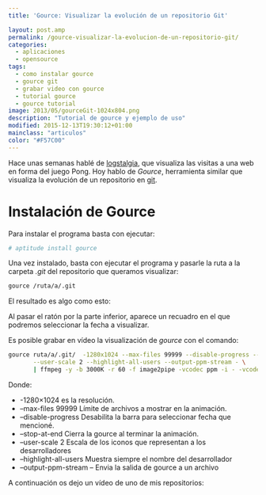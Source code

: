 ```yaml
---
title: 'Gource: Visualizar la evolución de un repositorio Git'

layout: post.amp
permalink: /gource-visualizar-la-evolucion-de-un-repositorio-git/
categories:
  - aplicaciones
  - opensource
tags:
  - como instalar gource
  - gource git
  - grabar video con gource
  - tutorial gource
  - gource tutorial
image: 2013/05/gourceGit-1024x804.png
description: "Tutorial de gource y ejemplo de uso"
modified: 2015-12-13T19:30:12+01:00
mainclass: "articulos"
color: "#F57C00"
---
```

Hace unas semanas hablé de [logstalgia][1], que visualiza las visitas a una web en forma del juego Pong. Hoy hablo de *Gource*, herramienta similar que visualiza la evolución de un repositorio en [git][2].

<!--ad-->

# Instalación de Gource

Para instalar el programa basta con ejecutar:

```bash
# aptitude install gource

```

Una vez instalado, basta con ejecutar el programa y pasarle la ruta a la carpeta *.git* del repositorio que queramos visualizar:

```bash
gource /ruta/a/.git

```

El resultado es algo como esto:

<figure>
<a href="/assets/img/2013/05/gourceGit-1024x804.png"><amp-img on="tap:lightbox1" role="button" tabindex="0" layout="responsive" src="/assets/img/2013/05/gourceGit-1024x804.png" title="{{ page.title }}" alt="{{ page.title }}" width="1024px" height="804px" /></a>
</figure>

Al pasar el ratón por la parte inferior, aparece un recuadro en el que podremos seleccionar la fecha a visualizar.

Es posible grabar en vídeo la visualización de *gource* con el comando:

```bash
gource ruta/a/.git/  -1280x1024 --max-files 99999 --disable-progress --stop-at-end \
       --user-scale 2 --highlight-all-users --output-ppm-stream - \
       | ffmpeg -y -b 3000K -r 60 -f image2pipe -vcodec ppm -i - -vcodec libx264 gource.mp4

```

Donde:

  * -1280&#215;1024 es la resolución.
  * &ndash;max-files 99999 Límite de archivos a mostrar en la animación.
  * &ndash;disable-progress Desabilita la barra para seleccionar fecha que mencioné.
  * &ndash;stop-at-end Cierra la gource al terminar la animación.
  * &ndash;user-scale 2 Escala de los iconos que representan a los desarrolladores
  * &ndash;highlight-all-users Muestra siempre el nombre del desarrollador
  * &ndash;output-ppm-stream &ndash; Envia la salida de gource a un archivo

A continuación os dejo un vídeo de uno de mis repositorios:

<amp-youtube
    data-videoid="aSJ8lHXpW58"
    layout="responsive"
    width="480" height="270"></amp-youtube>

 [1]: https://elbauldelprogramador.com/visualiza-las-visitas-a-tu-web-al-estilo-pong-con-logstalgia/ "Visualiza las visitas a tu web al estilo Pong con Logstalgia"
 [2]: https://elbauldelprogramador.com/mini-tutorial-y-chuleta-de-comandos-git/ "Git: Mini Tutorial y chuleta de comandos"
 [3]: https://elbauldelprogramador.com/assets/img/2013/05/gourceGit.png
